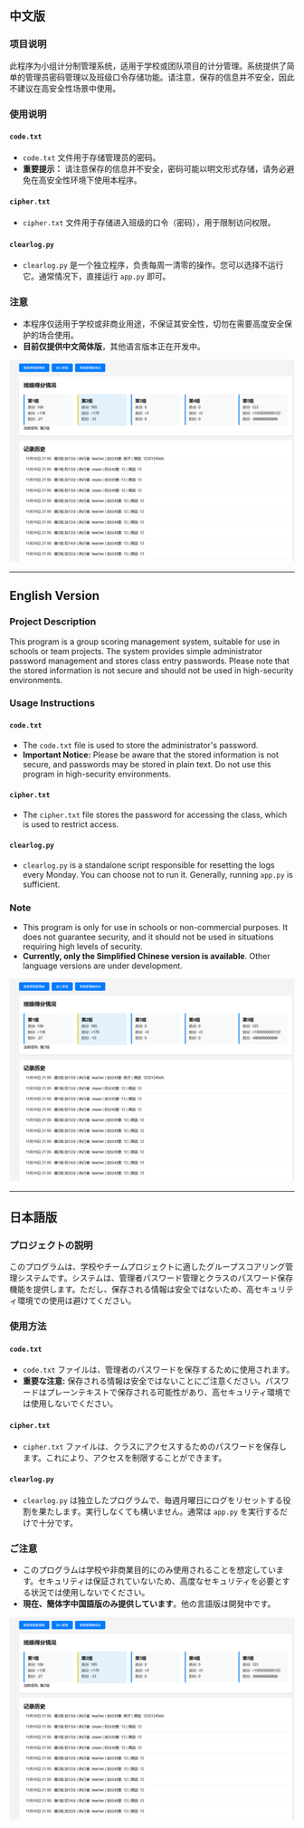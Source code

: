 ## 中文版

### 项目说明
此程序为小组计分制管理系统，适用于学校或团队项目的计分管理。系统提供了简单的管理员密码管理以及班级口令存储功能。请注意，保存的信息并不安全，因此不建议在高安全性场景中使用。

### 使用说明

#### `code.txt`
- `code.txt` 文件用于存储管理员的密码。
- **重要提示：** 请注意保存的信息并不安全，密码可能以明文形式存储，请务必避免在高安全性环境下使用本程序。

#### `cipher.txt`
- `cipher.txt` 文件用于存储进入班级的口令（密码），用于限制访问权限。

#### `clearlog.py`
- `clearlog.py` 是一个独立程序，负责每周一清零的操作。您可以选择不运行它。通常情况下，直接运行 `app.py` 即可。

### 注意
- 本程序仅适用于学校或非商业用途，不保证其安全性，切勿在需要高度安全保护的场合使用。
- **目前仅提供中文简体版**，其他语言版本正在开发中。

![Main Image](main.png)

---

## English Version

### Project Description
This program is a group scoring management system, suitable for use in schools or team projects. The system provides simple administrator password management and stores class entry passwords. Please note that the stored information is not secure and should not be used in high-security environments.

### Usage Instructions

#### `code.txt`
- The `code.txt` file is used to store the administrator's password.
- **Important Notice:** Please be aware that the stored information is not secure, and passwords may be stored in plain text. Do not use this program in high-security environments.

#### `cipher.txt`
- The `cipher.txt` file stores the password for accessing the class, which is used to restrict access.

#### `clearlog.py`
- `clearlog.py` is a standalone script responsible for resetting the logs every Monday. You can choose not to run it. Generally, running `app.py` is sufficient.

### Note
- This program is only for use in schools or non-commercial purposes. It does not guarantee security, and it should not be used in situations requiring high levels of security.
- **Currently, only the Simplified Chinese version is available**. Other language versions are under development.

![Main Image](main.png)

---

## 日本語版

### プロジェクトの説明
このプログラムは、学校やチームプロジェクトに適したグループスコアリング管理システムです。システムは、管理者パスワード管理とクラスのパスワード保存機能を提供します。ただし、保存される情報は安全ではないため、高セキュリティ環境での使用は避けてください。

### 使用方法

#### `code.txt`
- `code.txt` ファイルは、管理者のパスワードを保存するために使用されます。
- **重要な注意:** 保存される情報は安全ではないことにご注意ください。パスワードはプレーンテキストで保存される可能性があり、高セキュリティ環境では使用しないでください。

#### `cipher.txt`
- `cipher.txt` ファイルは、クラスにアクセスするためのパスワードを保存します。これにより、アクセスを制限することができます。

#### `clearlog.py`
- `clearlog.py` は独立したプログラムで、毎週月曜日にログをリセットする役割を果たします。実行しなくても構いません。通常は `app.py` を実行するだけで十分です。

### ご注意
- このプログラムは学校や非商業目的にのみ使用されることを想定しています。セキュリティは保証されていないため、高度なセキュリティを必要とする状況では使用しないでください。
- **現在、簡体字中国語版のみ提供しています**。他の言語版は開発中です。

![Main Image](main.png)
